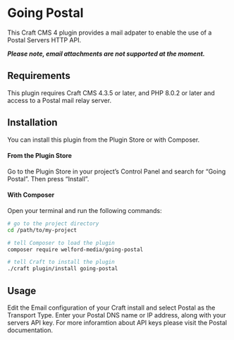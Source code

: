 # Going Postal

This Craft CMS 4 plugin provides a mail adpater to enable the use of a Postal Servers HTTP API.

***Please note, email attachments are not supported at the moment.***

## Requirements

This plugin requires Craft CMS 4.3.5 or later, and PHP 8.0.2 or later and access to a Postal mail relay server.

## Installation

You can install this plugin from the Plugin Store or with Composer.

#### From the Plugin Store

Go to the Plugin Store in your project’s Control Panel and search for “Going Postal”. Then press “Install”.

#### With Composer

Open your terminal and run the following commands:

```bash
# go to the project directory
cd /path/to/my-project

# tell Composer to load the plugin
composer require welford-media/going-postal

# tell Craft to install the plugin
./craft plugin/install going-postal
```

## Usage

Edit the Email configuration of your Craft install and select Postal as the Transport Type. Enter your Postal DNS name or IP address, along with your servers API key. For more inforamtion about API keys please visit the Postal documentation.